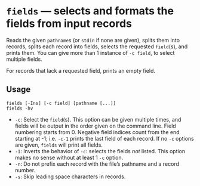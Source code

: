 # `fields` — selects and formats the fields from input records

Reads the given `pathname`s (or `stdin` if none are given), splits them into records, splits each record into fields, selects the requested `field`(s), and prints them. You can give more than 1 instance of `-c field`, to select multiple fields.

For records that lack a requested field, prints an empty field.

## Usage

```
fields [-Ins] [-c field] [pathname [...]]
fields -hv
```

* `-c`: Select the `field`(s). This option can be given multiple times, and fields will be output in the order given on the command line. Field numbering starts from 0. Negative field indices count from the end starting at -1; i.e. `-c-1` prints the last field of each record. If no `-c` options are given, `fields` will print all fields.
* `-I`: Inverts the behavior of `-c`: selects the fields *not* listed. This option makes no sense without at least 1 `-c` option.
* `-n`: Do not prefix each record with the file’s pathname and a record number.
* `-s`: Skip leading space characters in records.
